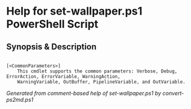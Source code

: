 # Help for set-wallpaper.ps1 PowerShell Script

## Synopsis & Description
```powershell

```

```
[<CommonParameters>]
    This cmdlet supports the common parameters: Verbose, Debug, ErrorAction, ErrorVariable, WarningAction, 
    WarningVariable, OutBuffer, PipelineVariable, and OutVariable.
```

*Generated from comment-based help of set-wallpaper.ps1 by convert-ps2md.ps1*
